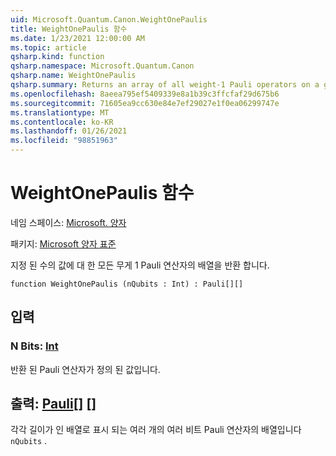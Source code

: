 ```yaml
---
uid: Microsoft.Quantum.Canon.WeightOnePaulis
title: WeightOnePaulis 함수
ms.date: 1/23/2021 12:00:00 AM
ms.topic: article
qsharp.kind: function
qsharp.namespace: Microsoft.Quantum.Canon
qsharp.name: WeightOnePaulis
qsharp.summary: Returns an array of all weight-1 Pauli operators on a given number of qubits.
ms.openlocfilehash: 8aeea795ef5409339e8a1b39c3ffcfaf29d675b6
ms.sourcegitcommit: 71605ea9cc630e84e7ef29027e1f0ea06299747e
ms.translationtype: MT
ms.contentlocale: ko-KR
ms.lasthandoff: 01/26/2021
ms.locfileid: "98851963"
---
```

# <a name="weightonepaulis-function"></a>WeightOnePaulis 함수

네임 스페이스: [Microsoft. 양자](xref:Microsoft.Quantum.Canon)

패키지: [Microsoft 양자 표준](https://nuget.org/packages/Microsoft.Quantum.Standard)


지정 된 수의 값에 대 한 모든 무게 1 Pauli 연산자의 배열을 반환 합니다.

```qsharp
function WeightOnePaulis (nQubits : Int) : Pauli[][]
```


## <a name="input"></a>입력

### <a name="nqubits--int"></a>N Bits: [Int](xref:microsoft.quantum.lang-ref.int)

반환 된 Pauli 연산자가 정의 된 값입니다.



## <a name="output--pauli"></a>출력: [Pauli](xref:microsoft.quantum.lang-ref.pauli)[] []

각각 길이가 인 배열로 표시 되는 여러 개의 여러 비트 Pauli 연산자의 배열입니다 `nQubits` .